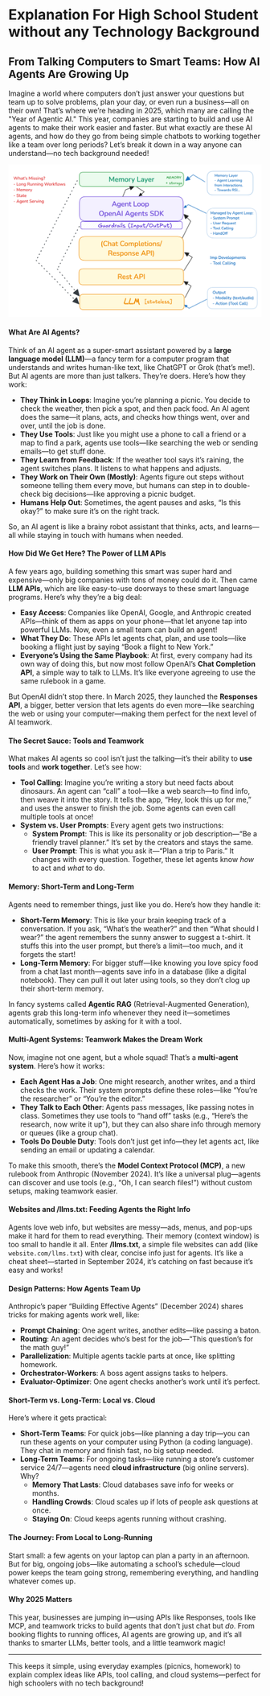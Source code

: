 # Explanation For High School Student without any Technology Background

## From Talking Computers to Smart Teams: How AI Agents Are Growing Up

Imagine a world where computers don’t just answer your questions but team up to solve problems, plan your day, or even run a business—all on their own! That’s where we’re heading in 2025, which many are calling the "Year of Agentic AI." This year, companies are starting to build and use AI agents to make their work easier and faster. But what exactly are these AI agents, and how do they go from being simple chatbots to working together like a team over long periods? Let’s break it down in a way anyone can understand—no tech background needed!

![Agent Orchestration Layer](./agent-orchestration-layer.png)

#### What Are AI Agents?

Think of an AI agent as a super-smart assistant powered by a **large language model (LLM)**—a fancy term for a computer program that understands and writes human-like text, like ChatGPT or Grok (that’s me!). But AI agents are more than just talkers. They’re doers. Here’s how they work:

- **They Think in Loops**: Imagine you’re planning a picnic. You decide to check the weather, then pick a spot, and then pack food. An AI agent does the same—it plans, acts, and checks how things went, over and over, until the job is done.
- **They Use Tools**: Just like you might use a phone to call a friend or a map to find a park, agents use tools—like searching the web or sending emails—to get stuff done.
- **They Learn from Feedback**: If the weather tool says it’s raining, the agent switches plans. It listens to what happens and adjusts.
- **They Work on Their Own (Mostly)**: Agents figure out steps without someone telling them every move, but humans can step in to double-check big decisions—like approving a picnic budget.
- **Humans Help Out**: Sometimes, the agent pauses and asks, “Is this okay?” to make sure it’s on the right track.

So, an AI agent is like a brainy robot assistant that thinks, acts, and learns—all while staying in touch with humans when needed.

#### How Did We Get Here? The Power of LLM APIs

A few years ago, building something this smart was super hard and expensive—only big companies with tons of money could do it. Then came **LLM APIs**, which are like easy-to-use doorways to these smart language programs. Here’s why they’re a big deal:

- **Easy Access**: Companies like OpenAI, Google, and Anthropic created APIs—think of them as apps on your phone—that let anyone tap into powerful LLMs. Now, even a small team can build an agent!
- **What They Do**: These APIs let agents chat, plan, and use tools—like booking a flight just by saying “Book a flight to New York.”
- **Everyone’s Using the Same Playbook**: At first, every company had its own way of doing this, but now most follow OpenAI’s **Chat Completion API**, a simple way to talk to LLMs. It’s like everyone agreeing to use the same rulebook in a game.

But OpenAI didn’t stop there. In March 2025, they launched the **Responses API**, a bigger, better version that lets agents do even more—like searching the web or using your computer—making them perfect for the next level of AI teamwork.

#### The Secret Sauce: Tools and Teamwork

What makes AI agents so cool isn’t just the talking—it’s their ability to **use tools** and **work together**. Let’s see how:

- **Tool Calling**: Imagine you’re writing a story but need facts about dinosaurs. An agent can “call” a tool—like a web search—to find info, then weave it into the story. It tells the app, “Hey, look this up for me,” and uses the answer to finish the job. Some agents can even call multiple tools at once!
- **System vs. User Prompts**: Every agent gets two instructions:
  - **System Prompt**: This is like its personality or job description—“Be a friendly travel planner.” It’s set by the creators and stays the same.
  - **User Prompt**: This is what you ask it—“Plan a trip to Paris.” It changes with every question.
  Together, these let agents know *how* to act and *what* to do.

#### Memory: Short-Term and Long-Term

Agents need to remember things, just like you do. Here’s how they handle it:

- **Short-Term Memory**: This is like your brain keeping track of a conversation. If you ask, “What’s the weather?” and then “What should I wear?” the agent remembers the sunny answer to suggest a t-shirt. It stuffs this into the user prompt, but there’s a limit—too much, and it forgets the start!
- **Long-Term Memory**: For bigger stuff—like knowing you love spicy food from a chat last month—agents save info in a database (like a digital notebook). They can pull it out later using tools, so they don’t clog up their short-term memory.

In fancy systems called **Agentic RAG** (Retrieval-Augmented Generation), agents grab this long-term info whenever they need it—sometimes automatically, sometimes by asking for it with a tool.

#### Multi-Agent Systems: Teamwork Makes the Dream Work

Now, imagine not one agent, but a whole squad! That’s a **multi-agent system**. Here’s how it works:

- **Each Agent Has a Job**: One might research, another writes, and a third checks the work. Their system prompts define these roles—like “You’re the researcher” or “You’re the editor.”
- **They Talk to Each Other**: Agents pass messages, like passing notes in class. Sometimes they use tools to “hand off” tasks (e.g., “Here’s the research, now write it up”), but they can also share info through memory or queues (like a group chat).
- **Tools Do Double Duty**: Tools don’t just get info—they let agents act, like sending an email or updating a calendar.

To make this smooth, there’s the **Model Context Protocol (MCP)**, a new rulebook from Anthropic (November 2024). It’s like a universal plug—agents can discover and use tools (e.g., “Oh, I can search files!”) without custom setups, making teamwork easier.

#### Websites and /llms.txt: Feeding Agents the Right Info

Agents love web info, but websites are messy—ads, menus, and pop-ups make it hard for them to read everything. Their memory (context window) is too small to handle it all. Enter **/llms.txt**, a simple file websites can add (like `website.com/llms.txt`) with clear, concise info just for agents. It’s like a cheat sheet—started in September 2024, it’s catching on fast because it’s easy and works!

#### Design Patterns: How Agents Team Up

Anthropic’s paper “Building Effective Agents” (December 2024) shares tricks for making agents work well, like:

- **Prompt Chaining**: One agent writes, another edits—like passing a baton.
- **Routing**: An agent decides who’s best for the job—“This question’s for the math guy!”
- **Parallelization**: Multiple agents tackle parts at once, like splitting homework.
- **Orchestrator-Workers**: A boss agent assigns tasks to helpers.
- **Evaluator-Optimizer**: One agent checks another’s work until it’s perfect.

#### Short-Term vs. Long-Term: Local vs. Cloud

Here’s where it gets practical:

- **Short-Term Teams**: For quick jobs—like planning a day trip—you can run these agents on your computer using Python (a coding language). They chat in memory and finish fast, no big setup needed.
- **Long-Term Teams**: For ongoing tasks—like running a store’s customer service 24/7—agents need **cloud infrastructure** (big online servers). Why?
  - **Memory That Lasts**: Cloud databases save info for weeks or months.
  - **Handling Crowds**: Cloud scales up if lots of people ask questions at once.
  - **Staying On**: Cloud keeps agents running without crashing.

#### The Journey: From Local to Long-Running

Start small: a few agents on your laptop can plan a party in an afternoon. But for big, ongoing jobs—like automating a school’s schedule—cloud power keeps the team going strong, remembering everything, and handling whatever comes up.

#### Why 2025 Matters

This year, businesses are jumping in—using APIs like Responses, tools like MCP, and teamwork tricks to build agents that don’t just chat but *do*. From booking flights to running offices, AI agents are growing up, and it’s all thanks to smarter LLMs, better tools, and a little teamwork magic!

---

This keeps it simple, using everyday examples (picnics, homework) to explain complex ideas like APIs, tool calling, and cloud systems—perfect for high schoolers with no tech background!